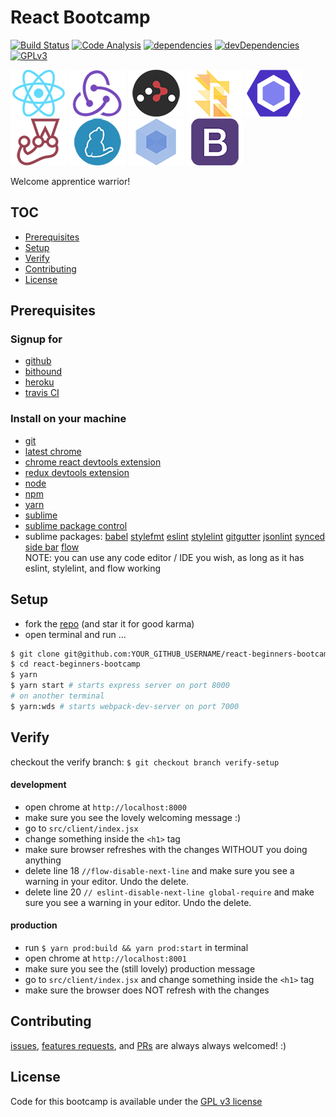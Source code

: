 # React Bootcamp

[![Build Status][travis-image]][travis-url] [![Code Analysis][code-analysis-image]][code-analysis-url] [![dependencies][dependencies-image]][dependencies-url] [![devDependencies][dev-dependencies-image]][dev-dependencies-url] [![GPLv3][license-image]][license-url]

[![React](/img/react-padded-90.png)](https://facebook.github.io/react/)
[![Redux](/img/redux-padded-90.png)](http://redux.js.org/)
[![React Router](/img/react-router-padded-90.png)](https://github.com/ReactTraining/react-router)
[![Flow](/img/flow-padded-90.png)](https://flowtype.org/)
[![ESLint](/img/eslint-padded-90.png)](http://eslint.org/)
[![Jest](/img/jest-padded-90.png)](https://facebook.github.io/jest/)
[![Yarn](/img/yarn-padded-90.png)](https://yarnpkg.com/)
[![Webpack](/img/webpack-padded-90.png)](https://webpack.github.io/)
[![Bootstrap](/img/bootstrap-padded-90.png)](http://getbootstrap.com/)

Welcome apprentice warrior!

## TOC
- [Prerequisites](#prerequisites)
- [Setup](#setup)
- [Verify](#verify)
- [Contributing](#contributing)
- [License](#license)

## Prerequisites
### Signup for
- [github](http://github.com/)
- [bithound](https://www.bithound.io/)
- [heroku](https://www.heroku.com/)
- [travis CI](https://travis-ci.org/)

### Install on your machine
- [git](https://git-scm.com/book/en/v2/Getting-Started-Installing-Git)
- [latest chrome](https://www.google.com/chrome/browser/features.html)
- [chrome react devtools extension](https://chrome.google.com/webstore/detail/react-developer-tools/fmkadmapgofadopljbjfkapdkoienihi)
- [redux devtools extension](https://chrome.google.com/webstore/detail/redux-devtools/lmhkpmbekcpmknklioeibfkpmmfibljd)
- [node](https://nodejs.org/en/download/)
- [npm](https://docs.npmjs.com/getting-started/installing-node)
- [yarn](https://yarnpkg.com/lang/en/docs/install/)
- [sublime](https://www.sublimetext.com/3)
- [sublime package control](https://packagecontrol.io/installation#st3)
- sublime packages: [babel](https://github.com/babel/babel-sublime) [stylefmt](https://github.com/dmnsgn/sublime-stylefmt) [eslint](https://github.com/roadhump/SublimeLinter-eslint) [stylelint](https://github.com/kungfusheep/SublimeLinter-contrib-stylelint) [gitgutter](https://github.com/jisaacks/GitGutter) [jsonlint](https://github.com/SublimeLinter/SublimeLinter-json) [synced side bar](https://github.com/TheSpyder/SyncedSideBar) [flow](https://github.com/SublimeLinter/SublimeLinter-flow)  
NOTE: you can use any code editor / IDE you wish, as long as it has eslint, stylelint, and flow working

## Setup
- fork the [repo][repo-url] (and star it for good karma)
- open terminal and run ...
```bash
$ git clone git@github.com:YOUR_GITHUB_USERNAME/react-beginners-bootcamp.git
$ cd react-beginners-bootcamp
$ yarn
$ yarn start # starts express server on port 8000
# on another terminal
$ yarn:wds # starts webpack-dev-server on port 7000
```

## Verify
checkout the verify branch: `$ git checkout branch verify-setup`
#### development
- open chrome at `http://localhost:8000`
- make sure you see the lovely welcoming message :)
- go to `src/client/index.jsx`
- change something inside the `<h1>` tag
- make sure browser refreshes with the changes WITHOUT you doing anything
- delete line 18 `//flow-disable-next-line` and make sure you see a warning in your editor. Undo the delete.
- delete line 20 `// eslint-disable-next-line global-require` and make sure you see a warning in your editor. Undo the delete.
#### production
- run `$ yarn prod:build && yarn prod:start` in terminal
- open chrome at `http://localhost:8001`
- make sure you see the (still lovely) production message
- go to `src/client/index.jsx` and change something inside the `<h1>` tag
- make sure the browser does NOT refresh with the changes

## Contributing
[issues][issues-url], [features requests][issues-url], and [PRs][pr-url] are always always welcomed! :)

## License
Code for this bootcamp is available under the [GPL v3 license][license-url]

[repo-url]: https://github.com/goldylucks/react-beginners-bootcamp
[issues-url]: https://github.com/goldylucks/react-beginners-bootcamp/issues
[pr-url]: https://github.com/goldylucks/react-beginners-bootcamp/pull

[travis-image]: https://travis-ci.org/goldylucks/react-beginners-bootcamp.svg?branch=master
[travis-url]: https://travis-ci.org/goldylucks/react-beginners-bootcamp

[dependencies-image]: https://img.shields.io/bithound/dependencies/github/goldylucks/react-beginners-bootcamp.svg
[dependencies-url]: https://www.bithound.io/github/goldylucks/react-beginners-bootcamp/master/dependencies/npm

[dev-dependencies-image]: https://img.shields.io/bithound/devDependencies/github/goldylucks/react-beginners-bootcamp.svg
[dev-dependencies-url]: https://www.bithound.io/github/goldylucks/react-beginners-bootcamp/master/dependencies/npm

[code-analysis-image]: https://www.bithound.io/github/goldylucks/react-beginners-bootcamp/badges/code.svg
[code-analysis-url]: https://www.bithound.io/github/goldylucks/react-beginners-bootcamp

[license-image]: https://img.shields.io/badge/license-GPL%20v3-brightgreen.svg
[license-url]: http://www.gnu.org/licenses/gpl-3.0.en.html
